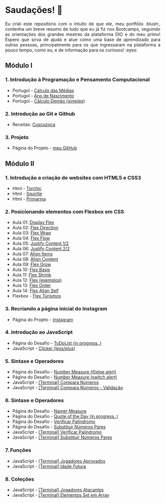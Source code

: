 # Saudações! :wave:

<p align="justify">Eu criei este repositório com o intuito de que ele, meu portfólio :blush:, contenha um breve resumo de tudo que eu já fiz nos Bootcamps, seguindo as orientações dos grandes mestres da plataforma DIO e do meu primo! Espero que sirva de ajuda e atue como uma base de aprendizado para outras pessoas, principalmente para os que ingressaram na plataforma a pouco tempo, como eu, e de informação para os curiosos! :eyes:</p>

## Módulo I

### 1. Introdução à Programação e Pensamento Computacional
* Portugol - [Cálculo das Médias](https://andregcp01.github.io/DIO_Bootcamps/Santander_Fullstack_Developer/Módulo_I/1_Introdução_à_Programação_e_Pensamento_Computacional/Exercícios/Portugol_Medias.txt)
* Portugol - [Ano de Nascimento](https://andregcp01.github.io/DIO_Bootcamps/Santander_Fullstack_Developer/Módulo_I/1_Introdução_à_Programação_e_Pensamento_Computacional/Exercícios/Portugol_Ano_de_Nascimento.txt)
* Portugol - [Cálculo Demão (simples)](https://andregcp01.github.io/DIO_Bootcamps/Santander_Fullstack_Developer/Módulo_I/1_Introdução_à_Programação_e_Pensamento_Computacional/Exercícios/Portugol_Calculo_Demao.txt)

### 2. Introdução ao Git e Github
* Receitas: [Cuscuzoca](https://github.com/andregcp01/DIO_Bootcamps/blob/master/Santander_Fullstack_Developer/Módulo_I/2_Introdução_ao_Git_e_GitHub/Exercícios/Recipes/Bookmarks/Cuscuzoca.md)
### 3. **Projeto**
* Página do Projeto - [meu GitHub](https://github.com/andregcp01/DIO_Bootcamps)

## Módulo II

### 1. Introdução a criação de websites com HTML5 e CSS3
* Html - [Torchic](https://andregcp01.github.io/DIO_Bootcamps/Santander_Fullstack_Developer/Módulo_II/1_Introdução_a_criação_de_websites_com_HTML5_e_CSS3/Exercícios/Torchic/torchic.html)
* Html - [Squirtle](https://andregcp01.github.io/DIO_Bootcamps/Santander_Fullstack_Developer/Módulo_II/1_Introdução_a_criação_de_websites_com_HTML5_e_CSS3/Exercícios/Squirtle/squirtle.html)
* Html - [Primarina](https://andregcp01.github.io/DIO_Bootcamps/Santander_Fullstack_Developer/Módulo_II/1_Introdução_a_criação_de_websites_com_HTML5_e_CSS3/Exercícios/Primarina/primarina.html)

### 2. Posicionando elementos com Flexbox em CSS
* Aula 01: [Display Flex](https://andregcp01.github.io/DIO_Bootcamps/Santander_Fullstack_Developer/Módulo_II/2_Posicionando_elementos_com_Flexbox_em_CSS/Exercícios/de_Sala/1_Display_Flex.html)
* Aula 02: [Flex Direction](https://andregcp01.github.io/DIO_Bootcamps/Santander_Fullstack_Developer/Módulo_II/2_Posicionando_elementos_com_Flexbox_em_CSS/Exercícios/de_Sala/2_Flex_Direction.html)
* Aula 03: [Flex Wrap](https://andregcp01.github.io/DIO_Bootcamps/Santander_Fullstack_Developer/Módulo_II/2_Posicionando_elementos_com_Flexbox_em_CSS/Exercícios/de_Sala/3_Flex_Wrap.html)
* Aula 04: [Flex Flow](https://andregcp01.github.io/DIO_Bootcamps/Santander_Fullstack_Developer/Módulo_II/2_Posicionando_elementos_com_Flexbox_em_CSS/Exercícios/de_Sala/4_Flex_Flow.html)
* Aula 05: [Justify Content 1/2](https://andregcp01.github.io/DIO_Bootcamps/Santander_Fullstack_Developer/Módulo_II/2_Posicionando_elementos_com_Flexbox_em_CSS/Exercícios/de_Sala/5_Justify_Content_Parte-1.html)
* Aula 06: [Justify Content 2/2](https://andregcp01.github.io/DIO_Bootcamps/Santander_Fullstack_Developer/Módulo_II/2_Posicionando_elementos_com_Flexbox_em_CSS/Exercícios/de_Sala/6_Justify_Content_Parte-2.html)
* Aula 07: [Align Items](https://andregcp01.github.io/DIO_Bootcamps/Santander_Fullstack_Developer/Módulo_II/2_Posicionando_elementos_com_Flexbox_em_CSS/Exercícios/de_Sala/7_Align_Items.html)
* Aula 08: [Align Content](https://andregcp01.github.io/DIO_Bootcamps/Santander_Fullstack_Developer/Módulo_II/2_Posicionando_elementos_com_Flexbox_em_CSS/Exercícios/de_Sala/8_Align_Content.html)
* Aula 09: [Flex Grow](https://andregcp01.github.io/DIO_Bootcamps/Santander_Fullstack_Developer/Módulo_II/2_Posicionando_elementos_com_Flexbox_em_CSS/Exercícios/de_Sala/9_Flex_Grow.html)
* Aula 10: [Flex Basis](https://andregcp01.github.io/DIO_Bootcamps/Santander_Fullstack_Developer/Módulo_II/2_Posicionando_elementos_com_Flexbox_em_CSS/Exercícios/de_Sala/10_Flex_Basis.html)
* Aula 11: [Flex Shrink](https://andregcp01.github.io/DIO_Bootcamps/Santander_Fullstack_Developer/Módulo_II/2_Posicionando_elementos_com_Flexbox_em_CSS/Exercícios/de_Sala/11_Flex_Shrink.html)
* Aula 12: [Flex (exemplos)](https://andregcp01.github.io/DIO_Bootcamps/Santander_Fullstack_Developer/Módulo_II/2_Posicionando_elementos_com_Flexbox_em_CSS/Exercícios/de_Sala/12_Flex.html)
* Aula 13: [Flex Order](https://andregcp01.github.io/DIO_Bootcamps/Santander_Fullstack_Developer/Módulo_II/2_Posicionando_elementos_com_Flexbox_em_CSS/Exercícios/de_Sala/13_Flex_Order.html)
* Aula 14: [Flex Align Self](https://andregcp01.github.io/DIO_Bootcamps/Santander_Fullstack_Developer/Módulo_II/2_Posicionando_elementos_com_Flexbox_em_CSS/Exercícios/de_Sala/14_Flex_Align_Self.html)
* Flexbox - [Flex Turismos](https://andregcp01.github.io/DIO_Bootcamps/Santander_Fullstack_Developer/Módulo_II/2_Posicionando_elementos_com_Flexbox_em_CSS/Exercícios/de_Sala/Projeto/)
### 3. Recriando a página inicial do Instagram 
* Página do Projeto - [Instagram](https://andregcp01.github.io/DIO_Bootcamps/Santander_Fullstack_Developer/Módulo_II/2_Posicionando_elementos_com_Flexbox_em_CSS/Projeto_Instagram/)

### 4. Introdução ao JavaScript
* Página do Desafio - [ToDoList (in progress..)](https://andregcp01.github.io/DIO_Bootcamps/Santander_Fullstack_Developer/Módulo_II/3_Introdução_ao_JavaScript/Exercícios/ToDoList/)
* JavaScript - [Clicker (less/plus)](https://andregcp01.github.io/DIO_Bootcamps/Santander_Fullstack_Developer/Módulo_II/3_Introdução_ao_JavaScript/Exercícios/de_Sala/Accountant/)

### 5. Sintaxe e Operadores
* Página do Desafio - [Number Measure (if/else alert)](https://andregcp01.github.io/DIO_Bootcamps/Santander_Fullstack_Developer/Módulo_II/4_Sintaxe_e_Operadores/Exercícios/Number_Measure_if-else_alert/)
* Página do Desafio - [Number Measure (switch alert)](https://andregcp01.github.io/DIO_Bootcamps/Santander_Fullstack_Developer/Módulo_II/4_Sintaxe_e_Operadores/Exercícios/Number_Measure_switch_alert/)
* JavaScript - [[Terminal] Compara Números](https://github.com/andregcp01/DIO_Bootcamps/blob/master/Santander_Fullstack_Developer/Módulo_II/4_Sintaxe_e_Operadores/Exercícios/de_Sala/comparaNúmeros.js)
* JavaScript - [[Terminal] Compara Números - Validação](https://github.com/andregcp01/DIO_Bootcamps/blob/master/Santander_Fullstack_Developer/Módulo_II/4_Sintaxe_e_Operadores/Exercícios/de_Sala/comparaNúmeros_validação.js)

### 6. Sintaxe e Operadores
* Página do Desafio - [Namer Measure](https://andregcp01.github.io/DIO_Bootcamps/Santander_Fullstack_Developer/Módulo_II/5_Variáveis_e_Tipos/Exercícios/Namer_Measure/index.html)
* Página do Desafio - [Quote of the Day (in progress..)](https://andregcp01.github.io/DIO_Bootcamps/Santander_Fullstack_Developer/Módulo_II/5_Variáveis_e_Tipos/Exercícios/Quote_of_the_Day/)
* Página do Desafio - [Verificar Palíndromo](https://andregcp01.github.io/DIO_Bootcamps/Santander_Fullstack_Developer/Módulo_II/5_Variáveis_e_Tipos/Exercícios/Verificar_Palíndromo/)
* Página do Desafio - [Substituir Números Pares](https://andregcp01.github.io/DIO_Bootcamps/Santander_Fullstack_Developer/Módulo_II/5_Variáveis_e_Tipos/Exercícios/Substituir_Números_Pares/)
* JavaScript - [[Terminal] Verificar Palíndromo](https://andregcp01.github.io/DIO_Bootcamps/Santander_Fullstack_Developer/Módulo_II/5_Variáveis_e_Tipos/Exercícios/de_Sala/verificaPalíndromo.js)
* JavaScript - [[Terminal] Substituir Números Pares](https://andregcp01.github.io/DIO_Bootcamps/Santander_Fullstack_Developer/Módulo_II/5_Variáveis_e_Tipos/Exercícios/de_Sala/substituiNúmerosPares.js)

### 7. Funções
* JavaScript - [[Terminal] Jogadores Aprovados](https://andregcp01.github.io/DIO_Bootcamps/Santander_Fullstack_Developer/Módulo_II/6_Funções/Exercícios/de_Sala/verificaAprovação.js)
* JavaScript - [[Terminal] Idade Futura](https://andregcp01.github.io/DIO_Bootcamps/Santander_Fullstack_Developer/Módulo_II/6_Funções/Exercícios/de_Sala/calculaIdade.js)

### 8. Coleções
* JavaScript - [[Terminal] Jogadores Atacantes](https://andregcp01.github.io/DIO_Bootcamps/Santander_Fullstack_Developer/Módulo_II/7_Coleções/Exercícios/de_Sala/verificaAtacantes.js)
* JavaScript - [[Terminal] Elementos Set em Array](https://andregcp01.github.io/DIO_Bootcamps/Santander_Fullstack_Developer/Módulo_II/7_Coleções/Exercícios/de_Sala/elementosArray.js)